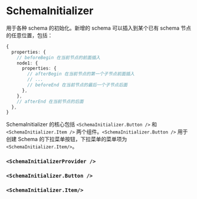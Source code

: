 # SchemaInitializer

用于各种 schema 的初始化。新增的 schema 可以插入到某个已有 schema 节点的任意位置，包括：

```ts
{
  properties: {
    // beforeBegin 在当前节点的前面插入
    node1: {
      properties: {
        // afterBegin 在当前节点的第一个子节点前面插入
        // ...
        // beforeEnd 在当前节点的最后一个子节点后面
      },
    },
    // afterEnd 在当前节点的后面
  },
}
```

SchemaInitializer 的核心包括 `<SchemaInitializer.Button />` 和 `<SchemaInitializer.Item />` 两个组件。`<SchemaInitializer.Button />` 用于创建 Schema 的下拉菜单按钮，下拉菜单的菜单项为 `<SchemaInitializer.Item/>`。

### `<SchemaInitializerProvider />`

### `<SchemaInitializer.Button />`

### `<SchemaInitializer.Item/>`
